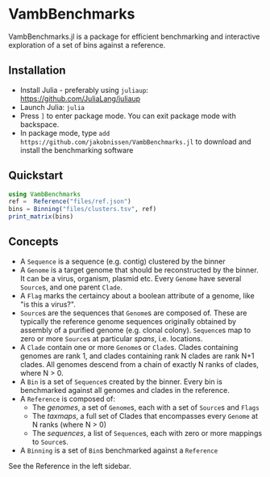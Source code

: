 # VambBenchmarks
VambBenchmarks.jl is a package for efficient benchmarking and interactive exploration of a set of bins against a reference.

## Installation
* Install Julia - preferably using `juliaup`: https://github.com/JuliaLang/juliaup
* Launch Julia: `julia`
* Press `]` to enter package mode. You can exit package mode with backspace.
* In package mode, type `add https://github.com/jakobnissen/VambBenchmarks.jl` to download and install the benchmarking software

## Quickstart
```julia
using VambBenchmarks
ref =  Reference("files/ref.json")
bins = Binning("files/clusters.tsv", ref)
print_matrix(bins)
```

## Concepts
* A `Sequence` is a sequence (e.g. contig) clustered by the binner
* A `Genome` is a target genome that should be reconstructed by the binner.
  It can be a virus, organism, plasmid etc. Every `Genome` have several `Source`s, and one parent `Clade`.
* A `Flag` marks the certaincy about a boolean attribute of a genome, like "is this a virus?".
* `Source`s are the sequences that `Genome`s are composed of.
  These are typically the reference genome sequences originally obtained by assembly of a purified genome (e.g. clonal colony).
  `Sequence`s map to zero or more `Source`s at particular _spans_, i.e. locations.
* A `Clade` contain one or more `Genome`s or `Clade`s. Clades containing genomes are rank 1, and clades containing rank N clades are rank N+1 clades.
  All genomes descend from a chain of exactly N ranks of clades, where N > 0.
* A `Bin` is a set of `Sequence`s created by the binner. Every bin is benchmarked against all genomes and clades in the reference.
* A `Reference` is composed of:
    - The _genomes_, a set of `Genome`s, each with a set of `Source`s and `Flags`
    - The _taxmaps_, a full set of Clades that encompasses every `Genome` at N ranks (where N > 0)
    - The _sequences_, a list of `Sequence`s, each with zero or more mappings to `Source`s.
* A `Binning` is a set of `Bin`s benchmarked against a `Reference`

See the Reference in the left sidebar.